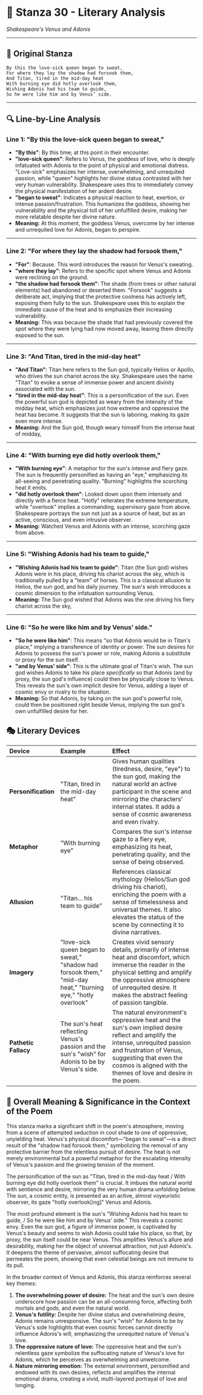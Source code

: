 # 🌹 Stanza 30 - Literary Analysis
*Shakespeare's Venus and Adonis*

---

## 📖 Original Stanza
```
By this the love-sick queen began to sweat,
For where they lay the shadow had forsook them,     
And Titan, tired in the mid-day heat
With burning eye did hotly overlook them,
Wishing Adonis had his team to guide,
So he were like him and by Venus’ side.
```

---

## 🔍 Line-by-Line Analysis

### Line 1: "By this the love-sick queen began to sweat,"
*   **"By this"**: By this time; at this point in their encounter.
*   **"love-sick queen"**: Refers to Venus, the goddess of love, who is deeply infatuated with Adonis to the point of physical and emotional distress. "Love-sick" emphasizes her intense, overwhelming, and unrequited passion, while "queen" highlights her divine status contrasted with her very human vulnerability. Shakespeare uses this to immediately convey the physical manifestation of her ardent desire.
*   **"began to sweat"**: Indicates a physical reaction to heat, exertion, or intense passion/frustration. This humanizes the goddess, showing her vulnerability and the physical toll of her unfulfilled desire, making her more relatable despite her divine nature.
*   **Meaning:** At this moment, the goddess Venus, overcome by her intense and unrequited love for Adonis, began to perspire.

---

### Line 2: "For where they lay the shadow had forsook them,"
*   **"For"**: Because. This word introduces the reason for Venus's sweating.
*   **"where they lay"**: Refers to the specific spot where Venus and Adonis were reclining on the ground.
*   **"the shadow had forsook them"**: The shade (from trees or other natural elements) had abandoned or deserted them. "Forsook" suggests a deliberate act, implying that the protective coolness has actively left, exposing them fully to the sun. Shakespeare uses this to explain the immediate cause of the heat and to emphasize their increasing vulnerability.
*   **Meaning:** This was because the shade that had previously covered the spot where they were lying had now moved away, leaving them directly exposed to the sun.

---

### Line 3: "And Titan, tired in the mid-day heat"
*   **"And Titan"**: Titan here refers to the Sun god, typically Helios or Apollo, who drives the sun chariot across the sky. Shakespeare uses the name "Titan" to evoke a sense of immense power and ancient divinity associated with the sun.
*   **"tired in the mid-day heat"**: This is a personification of the sun. Even the powerful sun god is depicted as weary from the intensity of the midday heat, which emphasizes just how extreme and oppressive the heat has become. It suggests that the sun is laboring, making its gaze even more intense.
*   **Meaning:** And the Sun god, though weary himself from the intense heat of midday,

---

### Line 4: "With burning eye did hotly overlook them,"
*   **"With burning eye"**: A metaphor for the sun's intense and fiery gaze. The sun is frequently personified as having an "eye," emphasizing its all-seeing and penetrating quality. "Burning" highlights the scorching heat it emits.
*   **"did hotly overlook them"**: Looked down upon them intensely and directly with a fierce heat. "Hotly" reiterates the extreme temperature, while "overlook" implies a commanding, supervisory gaze from above. Shakespeare portrays the sun not just as a source of heat, but as an active, conscious, and even intrusive observer.
*   **Meaning:** Watched Venus and Adonis with an intense, scorching gaze from above.

---

### Line 5: "Wishing Adonis had his team to guide,"
*   **"Wishing Adonis had his team to guide"**: Titan (the Sun god) wishes Adonis were in his place, driving his chariot across the sky, which is traditionally pulled by a "team" of horses. This is a classical allusion to Helios, the sun god, and his daily journey. The sun's wish introduces a cosmic dimension to the infatuation surrounding Venus.
*   **Meaning:** The Sun god wished that Adonis was the one driving his fiery chariot across the sky,

---

### Line 6: "So he were like him and by Venus’ side."
*   **"So he were like him"**: This means "so that Adonis would be in Titan's place," implying a transference of identity or power. The sun desires for Adonis to possess the sun's power or role, making Adonis a substitute or proxy for the sun itself.
*   **"and by Venus’ side"**: This is the ultimate goal of Titan's wish. The sun god wishes Adonis to take his place *specifically* so that Adonis (and by proxy, the sun god's influence) could then be physically close to Venus. This reveals the sun's own implicit desire for Venus, adding a layer of cosmic envy or rivalry to the situation.
*   **Meaning:** So that Adonis, by taking on the sun god's powerful role, could then be positioned right beside Venus, implying the sun god's own unfulfilled desire for her.

## 🎭 Literary Devices

| Device           | Example                                    | Effect                                                                                                                                                                                                                                                                          |
| :--------------- | :----------------------------------------- | :-------------------------------------------------------------------------------------------------------------------------------------------------------------------------------------------------------------------------------------------------------------- |
| **Personification** | "Titan, tired in the mid-day heat"         | Gives human qualities (tiredness, desire, "eye") to the sun god, making the natural world an active participant in the scene and mirroring the characters' internal states. It adds a sense of cosmic awareness and even rivalry.                                           |
| **Metaphor**       | "With burning eye"                         | Compares the sun's intense gaze to a fiery eye, emphasizing its heat, penetrating quality, and the sense of being observed.                                                                                                                                         |
| **Allusion**       | "Titan... his team to guide"               | References classical mythology (Helios/Sun god driving his chariot), enriching the poem with a sense of timelessness and universal themes. It also elevates the status of the scene by connecting it to divine narratives.                                                    |
| **Imagery**        | "love-sick queen began to sweat," "shadow had forsook them," "mid-day heat," "burning eye," "hotly overlook" | Creates vivid sensory details, primarily of intense heat and discomfort, which immerse the reader in the physical setting and amplify the oppressive atmosphere of unrequited desire. It makes the abstract feeling of passion tangible. |
| **Pathetic Fallacy** | The sun's heat reflecting Venus's passion and the sun's "wish" for Adonis to be by Venus's side. | The natural environment's oppressive heat and the sun's own implied desire reflect and amplify the intense, unrequited passion and frustration of Venus, suggesting that even the cosmos is aligned with the themes of love and desire in the poem. |

## 🎯 Overall Meaning & Significance in the Context of the Poem

This stanza marks a significant shift in the poem's atmosphere, moving from a scene of attempted seduction in cool shade to one of oppressive, unyielding heat. Venus's physical discomfort—"began to sweat"—is a direct result of the "shadow had forsook them," symbolizing the removal of any protective barrier from the relentless pursuit of desire. The heat is not merely environmental but a powerful metaphor for the escalating intensity of Venus's passion and the growing tension of the moment.

The personification of the sun as "Titan, tired in the mid-day heat / With burning eye did hotly overlook them" is crucial. It imbues the natural world with sentience and desire, mirroring the very human drama unfolding below. The sun, a cosmic entity, is presented as an active, almost voyeuristic observer, its gaze "hotly overlook[ing]" Venus and Adonis.

The most profound element is the sun's "Wishing Adonis had his team to guide, / So he were like him and by Venus’ side." This reveals a cosmic envy. Even the sun god, a figure of immense power, is captivated by Venus's beauty and seems to wish Adonis could take his place, so that, by proxy, the sun itself could be near Venus. This amplifies Venus's allure and desirability, making her the object of universal attraction, not just Adonis's. It deepens the theme of pervasive, almost suffocating desire that permeates the poem, showing that even celestial beings are not immune to its pull.

In the broader context of Venus and Adonis, this stanza reinforces several key themes:
1.  **The overwhelming power of desire:** The heat and the sun's own desire underscore how passion can be an all-consuming force, affecting both mortals and gods, and even the natural world.
2.  **Venus's futility:** Despite her divine status and overwhelming desire, Adonis remains unresponsive. The sun's "wish" for Adonis to be by Venus's side highlights that even cosmic forces cannot directly influence Adonis's will, emphasizing the unrequited nature of Venus's love.
3.  **The oppressive nature of love:** The oppressive heat and the sun's relentless gaze symbolize the suffocating nature of Venus's love for Adonis, which he perceives as overwhelming and unwelcome.
4.  **Nature mirroring emotion:** The external environment, personified and endowed with its own desires, reflects and amplifies the internal emotional drama, creating a vivid, multi-layered portrayal of love and longing.
